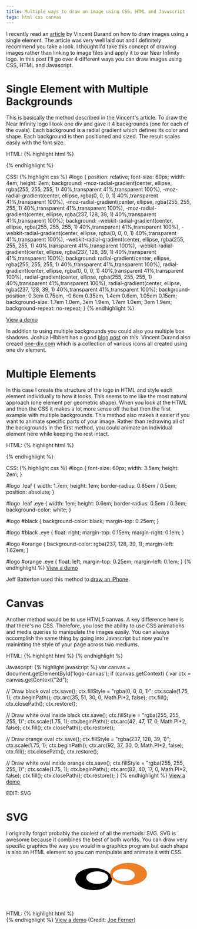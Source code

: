 ```yaml
---
title: Multiple ways to draw an image using CSS, HTML and Javascript
tags: html css canvas
---
```


I recently read an [article](http://webdesign.tutsplus.com/tutorials/htmlcss-tutorials/building-icons-with-a-single-html-element/)
by Vincent Durand on how to draw images using a single element. The article was very well laid out and I
definitely recommend you take a look. I thought I'd take this concept of drawing images
rather than linking to image files and apply it to our Near Infinity logo. In this post
I'll go over 4 different ways you can draw images using CSS, HTML and Javascript.

# Single Element with Multiple Backgrounds
This is basically the method described in the Vincent's article. To draw the Near
Infinity logo I took one div and gave it 4 backgrounds (one for each of the ovals).
Each background is a radial gradient which defines its color and shape. Each background
is then positioned and sized. The result scales easily with the font size.

HTML:
{% highlight html %}
<div id="logo">
</div>
{% endhighlight %}

CSS:
{% highlight css %}
#logo {
  position: relative;
  font-size: 60px;
  width: 4em;
  height: 2em;
  background: -moz-radial-gradient(center, ellipse, rgba(255, 255, 255, 1) 40%,transparent 41%,transparent 100%),
              -moz-radial-gradient(center, ellipse, rgba(0, 0, 0, 1) 40%,transparent 41%,transparent 100%),
              -moz-radial-gradient(center, ellipse, rgba(255, 255, 255, 1) 40%,transparent 41%,transparent 100%),
              -moz-radial-gradient(center, ellipse, rgba(237, 128, 39, 1) 40%,transparent 41%,transparent 100%);
  background: -webkit-radial-gradient(center, ellipse, rgba(255, 255, 255, 1) 40%,transparent 41%,transparent 100%),
              -webkit-radial-gradient(center, ellipse, rgba(0, 0, 0, 1) 40%,transparent 41%,transparent 100%),
              -webkit-radial-gradient(center, ellipse, rgba(255, 255, 255, 1) 40%,transparent 41%,transparent 100%),
              -webkit-radial-gradient(center, ellipse, rgba(237, 128, 39, 1) 40%,transparent 41%,transparent 100%);
  background: radial-gradient(center, ellipse, rgba(255, 255, 255, 1) 40%,transparent 41%,transparent 100%),
              radial-gradient(center, ellipse, rgba(0, 0, 0, 1) 40%,transparent 41%,transparent 100%),
              radial-gradient(center, ellipse, rgba(255, 255, 255, 1) 40%,transparent 41%,transparent 100%),
              radial-gradient(center, ellipse, rgba(237, 128, 39, 1) 40%,transparent 41%,transparent 100%);
  background-position: 0.3em 0.75em,
                       -0.6em 0.35em,
                       1.4em 0.6em,
                       1.05em 0.15em;
  background-size: 1.7em 1.0em,
                   3em 1.9em,
                   1.7em 1.0em,
                   3em 1.9em;
  background-repeat: no-repeat;
}
{% endhighlight %}

[View a demo](http://jsfiddle.net/z3NAS/1/)

In addition to using multiple backgrounds you could also you multiple box shadows.
Joshua Hibbert has a good [blog post](http://joshnh.com/2012/08/16/drawing-things-with-box-shadow/)
on this. Vincent Durand also creaed [one-div.com](http://one-div.com/) which is a
collection of various icons all created using one div element.


# Multiple Elements
In this case I create the structure of the logo in HTML and style each element
individually to how it looks. This seems to me like the most natural approach (one
element per geometric shape). When you look at the HTML and then the CSS it makes a
lot more sense off the bat then the first example with multiple backgrounds. This
method also makes it easier if you want to animate specific parts of your image.
Rather than redrawing all of the backgrounds in the first method, you could animate
an individual element here while keeping the rest intact.

HTML:
{% highlight html %}
<div id="logo">
  <div id="black" class="leaf">
    <div class="eye">
    </div>
  </div>
  <div id="orange" class="leaf">
    <div class="eye">
    </div>
  </div>
</div>
{% endhighlight %}

CSS:
{% highlight css %}
#logo {
  font-size: 60px;
  width: 3.5em;
  height: 2em;
}

#logo .leaf {
  width: 1.7em;
  height: 1em;
  border-radius: 0.85em / 0.5em;
  position: absolute;
}

#logo .leaf .eye {
  width: 1em;
  height: 0.6em;
  border-radius: 0.5em / 0.3em;
  background-color: white;
}

#logo #black {
  background-color: black;
  margin-top: 0.25em;
}

#logo #black .eye {
  float: right;
  margin-top: 0.15em;
  margin-right: 0.1em;
}

#logo #orange {
  background-color: rgba(237, 128, 39, 1);
  margin-left: 1.62em;
}

#logo #orange .eye {
  float: left;
  margin-top: 0.25em;
  margin-left: 0.1em;
}
{% endhighlight %}
[View a demo](http://jsfiddle.net/dMSuY/)

Jeff Batterton used this method to [draw an iPhone](http://lab.jeffbatterton.com/iphone-css3/).

# Canvas
Another method would be to use HTML5 canvas. A key difference here is that there's no
CSS. Therefore, you lose the ability to use CSS animations and media queries to
manipulate the images easily. You can always accomplish the same thing by going into
Javascript but now you're maininting the style of your page across two mediums.

HTML:
{% highlight html %}
<canvas id="logo-canvas" width="250" height="100">
</canvas>
{% endhighlight %}

Javascript:
{% highlight javascript %}
var canvas = document.getElementById('logo-canvas');
if (canvas.getContext) {
  var ctx = canvas.getContext("2d");

  // Draw black oval
  ctx.save();
  ctx.fillStyle = "rgba(0, 0, 0, 1)";
  ctx.scale(1.75, 1);
  ctx.beginPath();
  ctx.arc(35, 51, 30, 0, Math.PI*2, false);
  ctx.fill();
  ctx.closePath();
  ctx.restore();

  // Draw white oval inside black
  ctx.save();
  ctx.fillStyle = "rgba(255, 255, 255, 1)";
  ctx.scale(1.75, 1);
  ctx.beginPath();
  ctx.arc(42, 47, 17, 0, Math.PI*2, false);
  ctx.fill();
  ctx.closePath();
  ctx.restore();

  // Draw orange oval
  ctx.save();
  ctx.fillStyle = "rgba(237, 128, 39, 1)";
  ctx.scale(1.75, 1);
  ctx.beginPath();
  ctx.arc(92, 37, 30, 0, Math.PI*2, false);
  ctx.fill();
  ctx.closePath();
  ctx.restore();

  // Draw white oval inside orange
  ctx.save();
  ctx.fillStyle = "rgba(255, 255, 255, 1)";
  ctx.scale(1.75, 1);
  ctx.beginPath();
  ctx.arc(82, 40, 17, 0, Math.PI*2, false);
  ctx.fill();
  ctx.closePath();
  ctx.restore();
}
{% endhighlight %}
[View a demo](http://jsfiddle.net/ZrPZX/)


EDIT: SVG

# SVG
I originally forgot probably the coolest of all the methods: SVG.
SVG is awesome because it combines the best of both worlds. You
can draw very specific graphics the way you would in a graphics
program but each shape is also an HTML element so you can manipulate
and animate it with CSS.

HTML:
{% highlight html %}
<svg>
  <ellipse cx="50" cy="51" rx="50" ry="30" fill="rgb(0,0,0)"/>
  <ellipse cx="145" cy="37" rx="50" ry="30" fill="rgb(237, 128, 39)"/>
  <ellipse cx="60" cy="47" rx="30" ry="17" fill="rgb(255, 255, 255)"/>
  <ellipse cx="132" cy="40" rx="30" ry="17" fill="rgb(255, 255, 255)"/>
</svg>
{% endhighlight %}
[View a demo](http://jsfiddle.net/joeferner/jsYbt/) (Credit: [Joe Ferner](http://www.nearinfinity.com/blogs/joe_ferner/))

